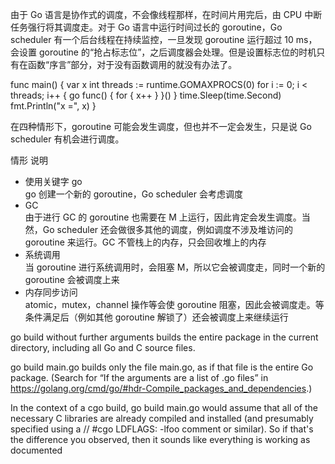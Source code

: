 

由于 Go 语言是协作式的调度，不会像线程那样，在时间片用完后，由 CPU 中断任务强行将其调度走。对于 Go 语言中运行时间过长的 goroutine，Go scheduler 有一个后台线程在持续监控，一旦发现 goroutine 运行超过 10 ms，会设置 goroutine 的“抢占标志位”，之后调度器会处理。但是设置标志位的时机只有在函数“序言”部分，对于没有函数调用的就没有办法了。

func main() {
	var x int
	threads := runtime.GOMAXPROCS(0)
	for i := 0; i < threads; i++ {
		go func() {
			for { x++ }
		}()
	}
	time.Sleep(time.Second)
	fmt.Println("x =", x)
}


在四种情形下，goroutine 可能会发生调度，但也并不一定会发生，只是说 Go scheduler 有机会进行调度。

情形	说明
* 使用关键字 go	
go 创建一个新的 goroutine，Go scheduler 会考虑调度
* GC	
由于进行 GC 的 goroutine 也需要在 M 上运行，因此肯定会发生调度。当然，Go scheduler 还会做很多其他的调度，例如调度不涉及堆访问的 goroutine 来运行。GC 不管栈上的内存，只会回收堆上的内存
* 系统调用	
当 goroutine 进行系统调用时，会阻塞 M，所以它会被调度走，同时一个新的 goroutine 会被调度上来
* 内存同步访问	
atomic，mutex，channel 操作等会使 goroutine 阻塞，因此会被调度走。等条件满足后（例如其他 goroutine 解锁了）还会被调度上来继续运行



go build without further arguments builds the entire package in the current directory, including all Go and C source files.

go build main.go builds only the file main.go, as if that file is the entire Go package. (Search for “If the arguments are a list of .go files” in https://golang.org/cmd/go/#hdr-Compile_packages_and_dependencies.)

In the context of a cgo build, go build main.go would assume that all of the necessary C libraries are already compiled and installed (and presumably specified using a // #cgo LDFLAGS: -lfoo comment or similar). So if that's the difference you observed, then it sounds like everything is working as documented
